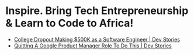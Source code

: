 # Inspire. Bring Tech Entrepreneurship & Learn to Code to Africa!
- [College Dropout Making $500K as a Software Engineer | Dev Stories](https://youtu.be/_aJ_EV9i0eA)
- [Quitting A Google Product Manager Role To Do This | Dev Stories](https://youtu.be/9dBnTbXgzes)
